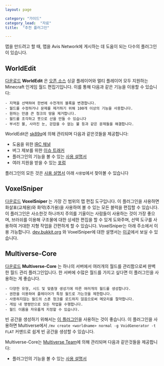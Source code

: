 ```yaml
---
layout: page

category: "가이드"
category_lead:  "자료"
title:  "추천 플러그인"

---
```


맵을 만드려고 할 때, 맵을 Avis Network에 게시하는 데 도움이 되는 다수의 플러그인이 있습니다.

WorldEdit
-
[<span class='label label-success'>다운로드</span>](https://dev.bukkit.org/projects/worldedit) **WorldEdit** 은 [오픈 소스](http://wiki.sk89q.com/wiki/WorldEdit/Development) 싱글 플레이어와 멀티 플레이어 모두 지원하는 Minecraft 인게임 월드 편집기입니다. 이를 통해 다음과 같은 기능을 이용할 수 있습니다:

    - 지역을 선택하여 한번에 수천개의 블록을 변경합니다.
    - 월드를 수정하거나 문제를 제거하기 위해 100개 이상의 기능을 사용합니다.
    - 원하는 만큼 큰 청크의 땅을 제거합니다.
    - 월드를 조각하고 붓으로 산을 만들 수 있습니다
    - 부서진 물, 사라진 눈, 걷잡을 수 없는 불 등과 같은 문제들을 해결합니다.

WorldEdit은 [sk89q](https://github.com/sk89q)에 의해 관리되며 다음과 같은것들을 제공합니다:

- 도움을 위한 [IRC 채널](http://skq.me/irc/irc.esper.net/sk89q/)
- 버그 제보를 위한 [이슈 트래커](http://youtrack.sk89q.com/issues/WORLDEDIT)
- 플러그인의 기능을 볼 수 있는 [사용 설명서](http://wiki.sk89q.com/wiki/WorldEdit)
- 여러 지원을 받을 수 있는 [포럼](http://forum.sk89q.com/)

플러그인의 모든 것은 [사용 설명서](http://wiki.sk89q.com/wiki/WorldEdit) 아래 `사용법`에서 찾아볼 수 있습니다

VoxelSniper
-
[<span class='label label-success'>다운로드</span>](https://dev.bukkit.org/projects/voxelsniper) **VoxelSniper** 는 가장 긴 범위의 맵 편집 도구입니다. 이 플러그인을 사용하면 화살표(교체용)와 화약(추가용)을 사용하여 볼 수 있는 모든 블럭을 편집할 수 있습니다. 이 플러그인은 사소한것 하나까지 주의를 기울이는 사람들이 사용하는 것이 가장 좋으며, 브러쉬를 이용해 구조물에 대한 상세한 편집을 할 수 있게 도와주며, 선택 도구를 사용하여 거대한 지형 작업을 간편하게 할 수 있습니다.
VoxelSniper는 아래 주소에서 이용 가능합니다. [dev.bukkit.org](https://dev.bukkit.org/projects/voxelsniper) 와 VoxelSniper에 대한 설명서는 [이곳](https://github.com/TVPT/VoxelGunsmith/wiki)에서 보실 수 있습니다.

Multiverse-Core
-
[<span class='label label-success'>다운로드</span>](https://dev.bukkit.org/projects/multiverse-core) **Multiverse-Core** 는 하나의 서버에서 여러개의 월드를 관리함으로써 완벽한 월드 관리 플러그인입니다. 한 서버에 수많은 월드를 가지고 싶다면 이 플러그인을 사용하는 게 좋습니다.

    - 다양한 유형, 시드 및 맞춤형 생성기에 따른 여러개의 월드를 생성합니다.
    - 권한을 이용하여 플레이어가 특정 월드로 가는것을 제한합니다.
    - 사용하지않는 월드의 스폰 청크를 로드하지 않음으로써 메모리를 절약합니다.
    - 게임 내 명령만으로 모든 작업을 수행합니다.
    - 월드 이름을 자유롭게 지정할 수 있습니다.

빈 공간을 생성하기 위해서는 [이 플러그인](https://www.spigotmc.org/resources/voidgenerator.25391/)을 사용하는 것이 좋습니다. 이 플러그인을 사용하면 Multiverse에서 `/mv create <worldname> normal -g VoidGenerator -t FLAT` 커맨드로 쉽게 빈 공간을 생성할 수 있습니다.

Multiverse-Core는 [Multiverse Team](https://github.com/Multiverse)에 의해 관리되며 다음과 같은것들을 제공합니다:

- 플러그인의 기능을 볼 수 있는 [사용 설명서](https://github.com/Multiverse/Multiverse-Core/wiki)
